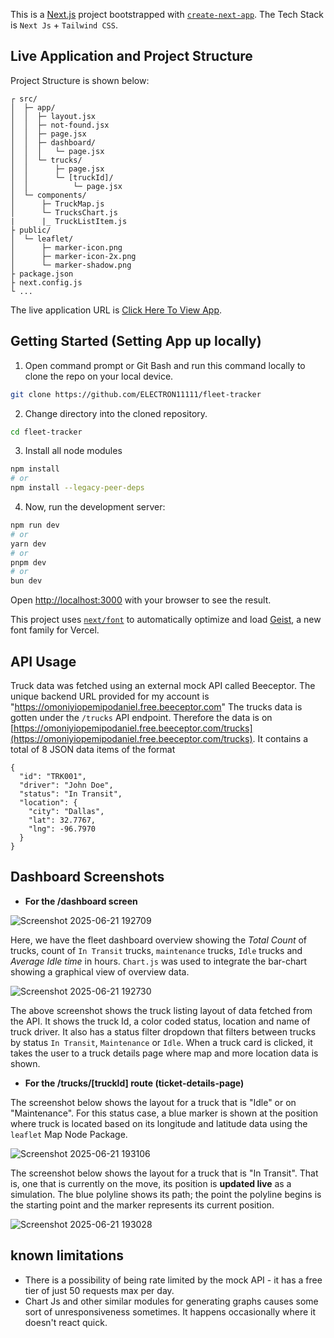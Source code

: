 This is a [Next.js](https://nextjs.org) project bootstrapped with [`create-next-app`](https://github.com/vercel/next.js/tree/canary/packages/create-next-app).
The Tech Stack is `Next Js` + `Tailwind CSS`.

## Live Application and Project Structure

Project Structure is shown below:
```
┌ src/
│  ├─ app/
│  │  ├─ layout.jsx
│  │  ├─ not-found.jsx
│  │  ├─ page.jsx
│  │  ├─ dashboard/
│  │  │   └─ page.jsx
│  │  └─ trucks/
│  │      ├─ page.jsx
│  │      └─ [truckId]/
│  │          └─ page.jsx
│  └─ components/
│      ├─ TruckMap.js
│      └─ TrucksChart.js
|      |_ TruckListItem.js
├ public/
│  └─ leaflet/
│      ├─ marker-icon.png
│      ├─ marker-icon-2x.png
│      └─ marker-shadow.png
├ package.json
├ next.config.js
└ ...
```

The live application URL is [Click Here To View App](https://fleet-tracker-seven.vercel.app/).

## Getting Started (Setting App up locally) 

1. Open command prompt or Git Bash and run this command locally to clone the repo on your local device.

```bash
git clone https://github.com/ELECTRON11111/fleet-tracker
```

2. Change directory into the cloned repository.

```bash
cd fleet-tracker
```

3. Install all node modules

```bash
npm install
# or
npm install --legacy-peer-deps
```

4. Now, run the development server:

```bash
npm run dev
# or
yarn dev
# or
pnpm dev
# or
bun dev
```

Open [http://localhost:3000](http://localhost:3000) with your browser to see the result.

This project uses [`next/font`](https://nextjs.org/docs/app/building-your-application/optimizing/fonts) to automatically optimize and load [Geist](https://vercel.com/font), a new font family for Vercel.

## API Usage

Truck data was fetched using an external mock API called Beeceptor.
The unique backend URL provided for my account is "https://omoniyiopemipodaniel.free.beeceptor.com"
The trucks data is gotten under the `/trucks` API endpoint. Therefore the data is on [https://omoniyiopemipodaniel.free.beeceptor.com/trucks](https://omoniyiopemipodaniel.free.beeceptor.com/trucks).
It contains a total of 8 JSON data items of the format 

```
{
  "id": "TRK001",
  "driver": "John Doe",
  "status": "In Transit",
  "location": {
    "city": "Dallas",
    "lat": 32.7767,
    "lng": -96.7970
  }
}
```

## Dashboard Screenshots

* **For the /dashboard screen**

![Screenshot 2025-06-21 192709](https://github.com/user-attachments/assets/e828a589-ae76-4ea8-9476-e0140663c8dd)

Here, we have the fleet dashboard overview showing the *Total Count* of trucks, count of `In Transit` trucks, `maintenance` trucks, `Idle` trucks and *Average Idle time* in hours.
`Chart.js` was used to integrate the bar-chart showing a graphical view of overview data.

![Screenshot 2025-06-21 192730](https://github.com/user-attachments/assets/bd8e8558-6317-4f1e-8874-ee404631b53c)

The above screenshot shows the truck listing layout of data fetched from the API. It shows the truck Id, a color coded status, location and name of truck driver. It also has a status filter dropdown that filters between trucks by status `In Transit`, `Maintenance` or `Idle`. When a truck card is clicked, it takes the user to a truck details page where map and more location data is shown.


* **For the /trucks/[truckId] route (ticket-details-page)**

The screenshot below shows the layout for a truck that is "Idle" or on "Maintenance". For this status case, a blue marker is shown at the position where truck is located based on its longitude and latitude data using the `leaflet` Map Node Package.

![Screenshot 2025-06-21 193106](https://github.com/user-attachments/assets/fa62e4ce-49f3-4ee1-91c6-7306d4165fa2)

The screenshot below shows the layout for a truck that is "In Transit". That is, one that is currently on the move, its position is **updated live** as a simulation. The blue polyline shows its path; the point the polyline begins is the starting point and the marker represents its current position.

![Screenshot 2025-06-21 193028](https://github.com/user-attachments/assets/5f2b0613-3101-4491-ab14-3a91e59a9a30)

## known limitations

- There is a possibility of being rate limited by the mock API - it has a free tier of just 50 requests max per day.
- Chart Js and other similar modules for generating graphs causes some sort of unresponsiveness sometimes. It happens occasionally where it doesn't react quick.










